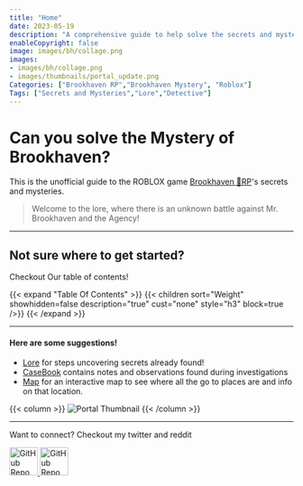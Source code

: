 ```yaml
---
title: "Home"
date: 2023-05-19
description: "A comprehensive guide to help solve the secrets and mysteries of Brookhaven RP. A walkthrough of quests, a casebook with notes and details."
enableCopyright: false
image: images/bh/collage.png
images: 
- images/bh/collage.png
- images/thumbnails/portal_update.png
Categories: ["Brookhaven RP","Brookhaven Mystery", "Roblox"]
Tags: ["Secrets and Mysteries","Lore","Detective"]
---
```



# Can you solve the **Mystery** of Brookhaven?

This is the unofficial guide to the ROBLOX game [Brookhaven 🏡RP](https://www.roblox.com/games/4924922222/Brookhaven-RP)'s secrets and mysteries.




> Welcome to the lore, where there is an unknown battle against Mr. Brookhaven and the Agency!


---

## Not sure where to get started?

Checkout Our table of contents!

{{< expand "Table Of Contents" >}} 
{{< children sort="Weight" showhidden=false description="true" cust="none" style="h3" block=true />}}
{{< /expand >}}

---

#### Here are some suggestions!

- [Lore](/lore/) for steps uncovering secrets already found!
- [CaseBook](/casebook/) contains notes and observations found during investigations
- [Map](/map) for an interactive map to see where all the go to places are and info on that location.

{{< column >}}
![Portal Thumbnail](/images/thumbnails/portal_update.png)
{{< /column >}}

---

Want to connect? Checkout my twitter and reddit


<a class="nav-link" href="https://x.com/SolveBHMystery" target="_blank" rel="noopener" >
<picture data-lit="images/XMarkLight.svg" data-dark="images/XMarkDark.svg">
    <img src="images/XMarkLight.svg" alt="GitHub Repo" loading="lazy" height="50" width="50"> 
</picture>				
</a>


<a class="nav-link" href="https://www.reddit.com/r/BrookhavenRPSecrets/" target="_blank" rel="noopener" > 
<picture data-lit="images/Reddit_Mark_OnWhite@2x.png" data-dark="images/Reddit_Mark_OnWhite@2x.png">
    <img src="images/Reddit_Mark_OnWhite@2x.png" alt="GitHub Repo" loading="lazy" height="50" width="50"> 
</picture>				
</a>


